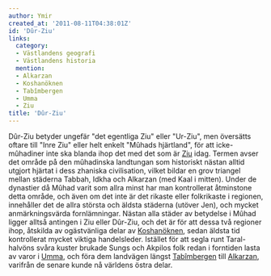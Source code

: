 ```yaml
---
author: Ymir
created_at: '2011-08-11T04:38:01Z'
id: 'Dûr-Ziu'
links:
  category:
  - Västlandens geografi
  - Västlandens historia
  mention:
  - Alkarzan
  - Koshanöknen
  - Tabîmbergen
  - Umma
  - Ziu
title: 'Dûr-Ziu'
---
```


Dûr-Ziu betyder ungefär "det egentliga Ziu" eller "Ur-Ziu", men översätts oftare till "Inre Ziu"
eller helt enkelt "Mûhads hjärtland", för att icke-mûhadiner inte ska blanda ihop det med det som är
[Ziu] idag. Termen avser det område på den mûhadinska landtungan som historiskt nästan alltid
utgjort hjärtat i dess zhaniska civilisation, vilket bildar en grov triangel mellan städerna Tabbah,
Idkha och Alkarzan (med Kaal i mitten). Under de dynastier då Mûhad varit som allra minst har man
kontrollerat åtminstone detta område, och även om det inte är det rikaste eller folkrikaste i
regionen, innehåller det de allra största och äldsta städerna (utöver Jen), och mycket
anmärkningsvärda fornlämningar. Nästan alla städer av betydelse i Mûhad ligger alltså antingen i Ziu
eller Dûr-Ziu, och det är för att dessa två regioner ihop, åtskilda av ogästvänliga delar av
[Koshanöknen], sedan äldsta tid kontrollerat mycket viktiga handelsleder. Istället för att segla
runt Taral-halvöns svåra kuster brukade Sungs och Akpilos folk redan i forntiden lasta av varor i
[Umma], och föra dem landvägen längst [Tabîmbergen] till [Alkarzan], varifrån de senare kunde nå
världens östra delar.

  [Ziu]: Ziu
  [Koshanöknen]: Koshanöknen
  [Umma]: Umma
  [Tabîmbergen]: Tabîmbergen
  [Alkarzan]: Alkarzan